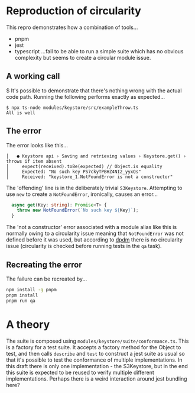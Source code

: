 # Reproduction of circularity

This repro demonstrates how a combination of tools...

- pnpm
- jest
- typescript
  ...fail to be able to run a simple suite which has no obvious complexity but seems to create a circular module issue.

## A working call

$ It's possible to demonstrate that there's nothing wrong with the actual code path. Running the following performs exactly as expected...

```
$ npx ts-node modules/keystore/src/exampleThrow.ts
All is well
```

## The error

The error looks like this...

```
│   ● Keystore api › Saving and retrieving values › Keystore.get() › throws if item absent
│     expect(received).toBe(expected) // Object.is equality
│     Expected: "No such key PS7ckyTPBHZ4NI2_yyxQs"
│     Received: "keystore_1.NotFoundError is not a constructor"
```

The 'offending' line is in the deliberately trivial `S3Keystore`. Attempting to use `new` to create a `NotFoundError`, ironically, causes an error...

```typescript
  async get(Key: string): Promise<T> {
    throw new NotFoundError(`No such key ${Key}`);
  }
```

The 'not a constructor' error associated with a module alias like this is normally owing to a circularity issue meaning that `NotFoundError` was not defined before it was used, but according to [dpdm](https://www.npmjs.com/package/dpdm) there is no circularity issue (circularity is checked before running tests in the `qa` task).

## Recreating the error

The failure can be recreated by...

```bash
npm install -g pnpm
pnpm install
pnpm run qa
```

# A theory

The suite is composed using `modules/keystore/suite/conformance.ts`. This is a factory for a test suite. It accepts a factory method for the Object to test, and then calls `describe` and `test` to construct a jest suite as usual so that it's possible to test the conformance of multiple implementations. In this draft there is only one implementation - the S3Keystore, but in the end this suite is expected to be reused to verify multiple different implementations. Perhaps there is a weird interaction around jest bundling here?
